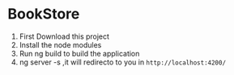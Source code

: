 # BookStore

1. First Download this project 
2. Install the node modules
3. Run ng build to build the application
4. ng server -s  ,it will redirecto to you in `http://localhost:4200/`


